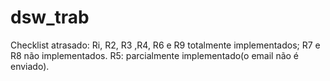 # dsw_trab
Checklist atrasado:
Ri, R2, R3 ,R4, R6 e R9 totalmente implementados;
R7 e R8 não implementados.
R5: parcialmente implementado(o email não é enviado).
